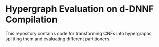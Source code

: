 # Hypergraph Evaluation on d-DNNF Compilation

This repository contains code for transforming CNFs into hypergraphs, splitting them and evaluating different partitioners.
